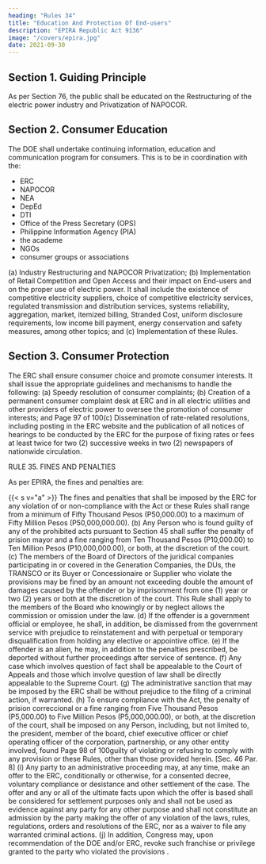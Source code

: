 ```yaml
---
heading: "Rules 34"
title: "Education And Protection Of End-users"
description: "EPIRA Republic Act 9136"
image: "/covers/epira.jpg"
date: 2021-09-30
---
```



## Section 1. Guiding Principle

<!-- Consistent with the declared policy that the State shall protect the public
interest as it is affected by the rates and services of electric utilities and
other providers of electric power, and pursuant to -->

As per Section 76, the public shall be educated on the Restructuring of the electric power industry and Privatization of NAPOCOR.


## Section 2. Consumer Education

The DOE shall undertake continuing information, education and communication program for consumers. This is to be in coordination with the:
- ERC
- NAPOCOR
- NEA
- DepEd
- DTI
- Office of the Press Secretary (OPS)
- Philippine Information Agency (PIA)
- the academe
- NGOs
- consumer groups or associations


(a) Industry Restructuring and NAPOCOR Privatization;
(b) Implementation of Retail Competition and Open Access and their impact on End-users and on the proper use of electric power. It shall include the existence of competitive electricity suppliers, choice of
competitive electricity services, regulated transmission and
distribution services, systems reliability, aggregation, market,
itemized billing, Stranded Cost, uniform disclosure requirements, low
income bill payment, energy conservation and safety measures,
among other topics; and
(c) Implementation of these Rules.

## Section 3. Consumer Protection

The ERC shall ensure consumer choice and promote consumer interests. It
shall issue the appropriate guidelines and mechanisms to handle the
following:
(a) Speedy resolution of consumer complaints;
(b) Creation of a permanent consumer complaint desk at ERC and in all
electric utilities and other providers of electric power to oversee the
promotion of consumer interests; and
Page 97 of 100(c)
Dissemination of rate-related resolutions, including posting in the
ERC website and the publication of all notices of hearings to be
conducted by the ERC for the purpose of fixing rates or fees at least
twice for two (2) successive weeks in two (2) newspapers of nationwide
circulation.

RULE 35. FINES AND PENALTIES

As per EPIRA, the fines and penalties are:

{{< s v="a" >}} The fines and penalties that shall be imposed by the ERC for any violation of or non-compliance with the Act or these Rules shall range from a minimum of Fifty Thousand Pesos (P50,000.00) to a maximum of Fifty Million Pesos (P50,000,000.00).
(b) Any Person who is found guilty of any of the prohibited acts pursuant to Section 45  shall suffer the penalty of prision mayor and a
fine ranging from Ten Thousand Pesos (P10,000.00) to Ten Million Pesos (P10,000,000.00), or both, at the discretion of the court.
(c) The members of the Board of Directors of the juridical companies participating in or covered in the Generation Companies, the
DUs, the TRANSCO or its Buyer or Concessionaire or Supplier who violate the provisions  may be fined by an
amount not exceeding double the amount of damages caused by the offender or by imprisonment from one (1) year or two (2) years or both
at the discretion of the court. This Rule shall apply to the members of the Board who knowingly or by neglect allows the commission or
omission under the law.
(d) If the offender is a government official or employee, he shall, in addition, be dismissed from the government service with prejudice to
reinstatement and with perpetual or temporary disqualification from holding any elective or appointive office.
(e) If the offender is an alien, he may, in addition to the penalties prescribed, be deported without further proceedings after service of
sentence.
(f) Any case which involves question of fact shall be appealable to the Court of Appeals and those which involve question of law shall be
directly appealable to the Supreme Court.
(g) The administrative sanction that may be imposed by the ERC shall be without prejudice to the filing of a criminal action, if warranted.
(h) To ensure compliance with the Act, the penalty of prision correccional or a fine ranging from Five Thousand Pesos (P5,000.00) to Five Million
Pesos (P5,000,000.00), or both, at the discretion of the court, shall be imposed on any Person, including, but not limited to, the president,
member of the board, chief executive officer or chief operating officer of the corporation, partnership, or any other entity involved, found
Page 98 of 100guilty of violating or refusing to comply with any provision  or these Rules, other than those provided herein. [Sec. 46 Par. 8]
(i) Any party to an administrative proceeding may, at any time, make an
offer to the ERC, conditionally or otherwise, for a consented decree,
voluntary compliance or desistance and other settlement of the case.
The offer and any or all of the ultimate facts upon which the offer is
based shall be considered for settlement purposes only and shall not
be used as evidence against any party for any other purpose and shall
not constitute an admission by the party making the offer of any
violation of the laws, rules, regulations, orders and resolutions of the
ERC, nor as a waiver to file any warranted criminal actions.
(j) In addition, Congress may, upon recommendation of the DOE and/or
ERC, revoke such franchise or privilege granted to the party who
violated the provisions .

<!-- PART VI - FINAL PROVISIONS

RULE 36. SEPARABILITY CLAUSE

Should any provision herein be subsequently declared unconstitutional, the
same shall not affect the validity or the legality of the other provisions.

RULE 37. EFFECTIVITY

These Rules shall take effect on the fifteenth (15 th ) day from the date of its
publication in the Official Gazette or in at least two (2) newspapers of
general circulation.
February 27, 2002, Fort Bonifacio, Taguig, Metro Manila
VICENTE S. PÉREZ, JR.
Secretary
APPROVED BY THE JOINT CONGRESSIONAL POWER COMMISSION
THIS 27 th DAY OF FEBRUARY 2002
(SGD)
SEN. RENATO “COMPAÑERO” L. CAYETANO (SGD)
REP. ALIPIO CIRILO V. BADELLES
Co-Chairman, Senate Panel Co-Chairman, House of Representatives
(SGD)
SEN. JOHN H. OSMEÑA
Vice-Chairman (SGD)
REP. FLORENCIO B. ABAD
Vice-Chairman
Page 99 of 100SEN. JOKER P. ARROYO
Member (SGD)
REP. JULIO A. LEDESMA IV
Member
(SGD)
SEN. FRANCIS N. PANGILINAN
Member (SGD)
REP. RUY ELIAS C. LOPEZ
Member
(SGD)
SEN. AQUILINO Q. PIMENTEL JR.
Member (SGD)
REP. AUGUSTO H. BACULIO
Member
(SGD)
SEN. TERESA AQUINO ORETA
Member REP. FAYSAH MANIRI-RACMAN DUMARPA
(SGD)
SEN. SERGIO R. OSMEÑA 3rd
REP. CONSTANTINO G. JARAULA -->